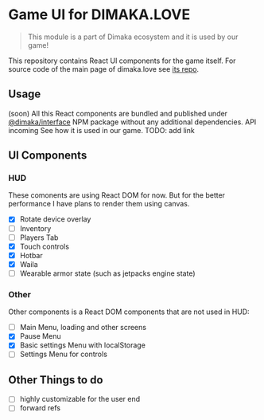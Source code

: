 # Game UI for DIMAKA.LOVE

> This module is a part of Dimaka ecosystem and it is used by our game!

This repository contains React UI components for the game itself. For source code of the main page of dimaka.love see [its repo](https://github.com/dimaka-love/dimaka.love).

## Usage

(soon) All this React components are bundled and published under [@dimaka/interface](http://npmjs.com/@dimaka/interface) NPM package without any additional dependencies.
API incoming
See how it is used in our game. TODO: add link

## UI Components

### HUD

These comonents are using React DOM for now. But for the better performance I have plans to render them using canvas.

- [X] Rotate device overlay
- [ ] Inventory
- [ ] Players Tab
- [X] Touch controls
- [X] Hotbar
- [X] Waila
- [ ] Wearable armor state (such as jetpacks engine state)

### Other

Other components is a React DOM components that are not used in HUD:

 - [ ] Main Menu, loading and other screens
 - [X] Pause Menu
 - [X] Basic settings Menu with localStorage
 - [ ] Settings Menu for controls

## Other Things to do

- [ ] highly customizable for the user end
- [ ] forward refs
